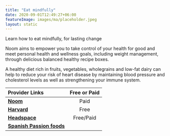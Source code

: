 ```yaml
---
title: "Eat mindfully"
date: 2020-09-01T12:49:27+06:00
featureImage: images/ma/placeholder.jpeg
layout: static
---
```


Learn how to eat mindfully, for lasting change

Noom aims to empower you to take control of your health for good and meet personal health and wellness goals, including weight management, through delicious balanced healthy recipe boxes.

A healthy diet rich in fruits, vegetables, wholegrains and low-fat dairy can help to reduce your risk of heart disease by maintaining blood pressure and cholesterol levels as well as strengthening your immune system.

| Provider Links      | Free or Paid  |  
| :-----------          | :--------------:      |  
| [**Noom**](https://www.noom.com/) | Paid | 
| [**Harvard**](https://www.health.harvard.edu/staying-healthy/8-steps-to-mindful-eating) | Free | 
| [**Headspace**](https://www.headspace.com/mindfulness/mindful-eating) | Free/Paid | 
| [**Spanish Passion foods**](https://www.spanishpassionfoods.co.uk) |  | 
  

<br/><br/>






